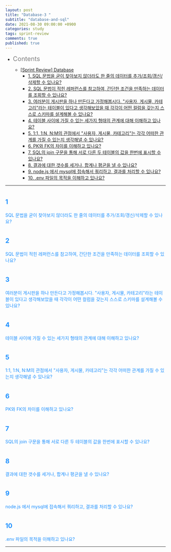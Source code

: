 ```yaml
---
layout: post
title: "Database-3 "
subtitle: "database-and-sql"
date: 2021-08-30 09:00:00 +0900
categories: study
tags: sprint-review
comments: true
published: true
---
```


- <span style="font-size:20px;color:gray">Contents</span>

  - [[Sprint Review] Database](#12)
    - [1. SQL 문법을 굳이 찾아보지 않더라도 한 줄의 데이터를 추가/조회/갱신/삭제할 수 있나요?](#1)
    - [2. SQL 문법이 적힌 레퍼런스를 참고하여, 간단한 조건을 만족하는 데이터를 조회할 수 있나요?](#2)
    - [3. 여러분이 게시판을 하나 만든다고 가정해봅시다. "사용자, 게시물, 카테고리"라는 테이블이 있다고 생각해보았을 때 각각이 어떤 컬럼을 갖는지 스스로 스키마를 설계해볼 수 있나요?](#3)
    - [4. 테이블 사이에 가질 수 있는 세가지 형태의 관계에 대해 이해하고 있나요?](#4)
    - [5. 1:1, 1:N, N:M의 관점에서 "사용자, 게시물, 카테고리"는 각각 어떠한 관계를 가질 수 있는지 생각해낼 수 있나요?](#4)
    - [6. PK와 FK의 차이를 이해하고 있나요?](#4)
    - [7. SQL의 join 구문을 통해 서로 다른 두 테이블의 값을 한번에 표시할 수 있나요?](#4)
    - [8. 결과에 대한 갯수를 세거나, 합계나 평균을 낼 수 있나요?](#4)
    - [9. node.js 에서 mysql에 접속해서 쿼리하고, 결과를 처리할 수 있나요?](#4)
    - [10. .env 파일의 목적을 이해하고 있나요?](#4)

---

# <span style="font-size:20px;color:DodgerBlue">1</span>

<span style="color:DodgerBlue">SQL 문법을 굳이 찾아보지 않더라도 한 줄의 데이터를 추가/조회/갱신/삭제할 수 있나요?</span>

# <span style="font-size:20px;color:DodgerBlue">2</span>

<span style="color:DodgerBlue">SQL 문법이 적힌 레퍼런스를 참고하여, 간단한 조건을 만족하는 데이터를 조회할 수 있나요?</span>

# <span style="font-size:20px;color:DodgerBlue">3</span>

<span style="color:DodgerBlue">여러분이 게시판을 하나 만든다고 가정해봅시다. "사용자, 게시물, 카테고리"라는 테이블이 있다고 생각해보았을 때 각각이 어떤 컬럼을 갖는지 스스로 스키마를 설계해볼 수 있나요?</span>

# <span style="font-size:20px;color:DodgerBlue">4</span>

<span style="color:DodgerBlue">테이블 사이에 가질 수 있는 세가지 형태의 관계에 대해 이해하고 있나요?</span>

# <span style="font-size:20px;color:DodgerBlue">5</span>

<span style="color:DodgerBlue">1:1, 1:N, N:M의 관점에서 "사용자, 게시물, 카테고리"는 각각 어떠한 관계를 가질 수 있는지 생각해낼 수 있나요?</span>

# <span style="font-size:20px;color:DodgerBlue">6</span>

<span style="color:DodgerBlue">PK와 FK의 차이를 이해하고 있나요?</span>

# <span style="font-size:20px;color:DodgerBlue">7</span>

<span style="color:DodgerBlue">SQL의 join 구문을 통해 서로 다른 두 테이블의 값을 한번에 표시할 수 있나요?</span>

# <span style="font-size:20px;color:DodgerBlue">8</span>

<span style="color:DodgerBlue">결과에 대한 갯수를 세거나, 합계나 평균을 낼 수 있나요?</span>

# <span style="font-size:20px;color:DodgerBlue">9</span>

<span style="color:DodgerBlue">node.js 에서 mysql에 접속해서 쿼리하고, 결과를 처리할 수 있나요?</span>

# <span style="font-size:20px;color:DodgerBlue">10</span>

<span style="color:DodgerBlue">.env 파일의 목적을 이해하고 있나요?</span>

---
